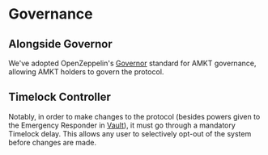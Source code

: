 # Governance

## Alongside Governor

We've adopted OpenZeppelin's [Governor](https://docs.openzeppelin.com/contracts/4.x/api/governance) standard for AMKT governance, allowing AMKT holders to govern the protocol.

## Timelock Controller

Notably, in order to make changes to the protocol (besides powers given to the Emergency Responder in [Vault](./contracts/vault.md)), it must go through a mandatory Timelock delay. This allows any user to selectively opt-out of the system before changes are made.
